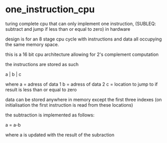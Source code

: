 # one_instruction_cpu

turing complete cpu that can only implement one instruction, (SUBLEQ: subtract and jump if less than or equal to zero) in hardware

design is for an 8 stage cpu cycle with instructions and data all occupying the same memory space. 

this is a 16 bit cpu architecture allowing for 2's complement computation

the instructions are stored as such

a | b | c

where
a = adress of data 1
b = adress of data 2
c = location to jump to if result is less than or equal to zero

data can be stored anywhere in memory except the first three indexes (on initialisation the first instruction is read from these locations)

the subtraction is implemented as follows:

a = a-b 

where a is updated with the result of the subraction

